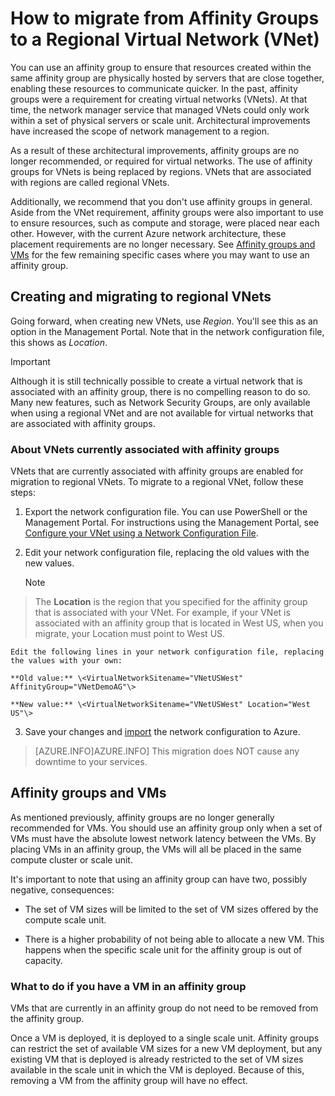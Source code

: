 <properties 
   pageTitle="How to migrate from Affinity Groups to a Regional Virtual Network (VNet)"
   description="Learn how to migrate from affinity groups to regional vnets"
   services="virtual-network"
   documentationCenter="na"
   authors="telmosampaio"
   manager="carmonm"
   editor="tysonn" />

<tags 
   ms.service="virtual-network"
   ms.devlang="na"
   ms.topic="article"
   ms.tgt_pltfrm="na"
   ms.workload="infrastructure-services"
   ms.date="12/11/2015"
   ms.author="telmos" />

# How to migrate from Affinity Groups to a Regional Virtual Network (VNet)
You can use an affinity group to ensure that resources created within the same affinity group are physically hosted by servers that are close together, enabling these resources to communicate quicker. In the past, affinity groups were a requirement for creating virtual networks (VNets). At that time, the network manager service that managed VNets could only work within a set of physical servers or scale unit. Architectural improvements have increased the scope of network management to a region.

As a result of these architectural improvements, affinity groups are no longer recommended, or required for virtual networks. The use of affinity groups for VNets is being replaced by regions. VNets that are associated with regions are called regional VNets.

Additionally, we recommend that you don't use affinity groups in general. Aside from the VNet requirement, affinity groups were also important to use to ensure resources, such as compute and storage, were placed near each other. However, with the current Azure network architecture, these placement requirements are no longer necessary. See [Affinity groups and VMs](#Affinity-groups-and-VMs.md) for the few remaining specific cases where you may want to use an affinity group.

## Creating and migrating to regional VNets
Going forward, when creating new VNets, use *Region*. You'll see this as an option in the Management Portal. Note that in the network configuration file, this shows as *Location*.

> [!IMPORTANT]
> Although it is still technically possible to create a virtual network that is associated with an affinity group, there is no compelling reason to do so. Many new features, such as Network Security Groups, are only available when using a regional VNet and are not available for virtual networks that are associated with affinity groups.
> 
> 
### About VNets currently associated with affinity groups
VNets that are currently associated with affinity groups are enabled for migration to regional VNets. To migrate to a regional VNet, follow these steps:

1. Export the network configuration file. You can use PowerShell or the Management Portal. For instructions using the Management Portal, see [Configure your VNet using a Network Configuration File](../virtual-networks-using-network-configuration-file/.md).

2. Edit your network configuration file, replacing the old values with the new values. 

   > [!NOTE]
> The **Location** is the region that you specified for the affinity group that is associated with your VNet. For example, if your VNet is associated with an affinity group that is located in West US, when you migrate, your Location must point to West US. 
> 
> 
    Edit the following lines in your network configuration file, replacing the values with your own: 

    **Old value:** \<VirtualNetworkSitename="VNetUSWest" AffinityGroup="VNetDemoAG"\> 

    **New value:** \<VirtualNetworkSitename="VNetUSWest" Location="West US"\>

3. Save your changes and [import](../virtual-networks-using-network-configuration-file/.md) the network configuration to Azure.


> [AZURE.INFO]AZURE.INFO] This migration does NOT cause any downtime to your services.
> 
> 
## Affinity groups and VMs
As mentioned previously, affinity groups are no longer generally recommended for VMs. You should use an affinity group only when a set of VMs must have the absolute lowest network latency between the VMs. By placing VMs in an affinity group, the VMs will all be placed in the same compute cluster or scale unit.

It's important to note that using an affinity group can have two, possibly negative, consequences:

* The set of VM sizes will be limited to the set of VM sizes offered by the compute scale unit.

* There is a higher probability of not being able to allocate a new VM. This happens when the specific scale unit for the affinity group is out of capacity.


### What to do if you have a VM in an affinity group
VMs that are currently in an affinity group do not need to be removed from the affinity group.

Once a VM is deployed, it is deployed to a single scale unit. Affinity groups can restrict the set of available VM sizes for a new VM deployment, but any existing VM that is deployed is already restricted to the set of VM sizes available in the scale unit in which the VM is deployed. Because of this, removing a VM from the affinity group will have no effect.


